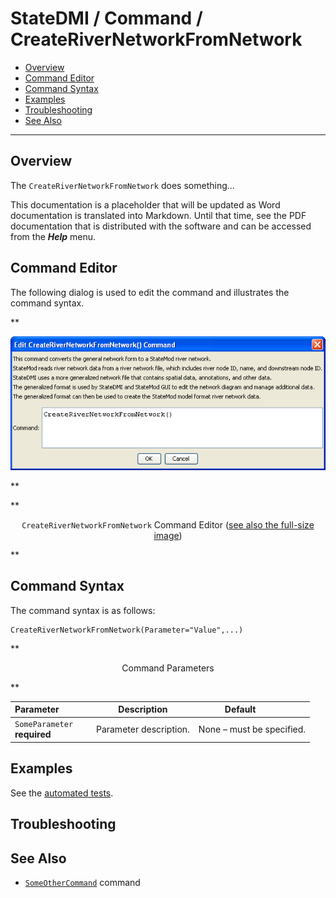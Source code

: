# StateDMI / Command / CreateRiverNetworkFromNetwork #

* [Overview](#overview)
* [Command Editor](#command-editor)
* [Command Syntax](#command-syntax)
* [Examples](#examples)
* [Troubleshooting](#troubleshooting)
* [See Also](#see-also)

-------------------------

## Overview ##

The `CreateRiverNetworkFromNetwork` does something...

This documentation is a placeholder that will be updated as Word documentation is translated into Markdown.
Until that time, see the PDF documentation that is distributed with the software and can be accessed
from the ***Help*** menu.

## Command Editor ##

The following dialog is used to edit the command and illustrates the command syntax.

**<p style="text-align: center;">
![CreateRiverNetworkFromNetwork](CreateRiverNetworkFromNetwork.png)
</p>**

**<p style="text-align: center;">
`CreateRiverNetworkFromNetwork` Command Editor (<a href="../CreateRiverNetworkFromNetwork.png">see also the full-size image</a>)
</p>**

## Command Syntax ##

The command syntax is as follows:

```text
CreateRiverNetworkFromNetwork(Parameter="Value",...)
```
**<p style="text-align: center;">
Command Parameters
</p>**

| **Parameter**&nbsp;&nbsp;&nbsp;&nbsp;&nbsp;&nbsp;&nbsp;&nbsp;&nbsp;&nbsp;&nbsp;&nbsp; | **Description** | **Default**&nbsp;&nbsp;&nbsp;&nbsp;&nbsp;&nbsp;&nbsp;&nbsp;&nbsp;&nbsp; |
| --------------|-----------------|----------------- |
|`SomeParameter`<br>**required**|Parameter description.|None – must be specified.|

## Examples ##

See the [automated tests](https://github.com/OpenCDSS/cdss-app-statedmi-test/tree/master/test/regression/commands/CreateRiverNetworkFromNetwork).

## Troubleshooting ##

## See Also ##

* [`SomeOtherCommand`](../SomeOtherCommand/SomeOtherCommand) command
